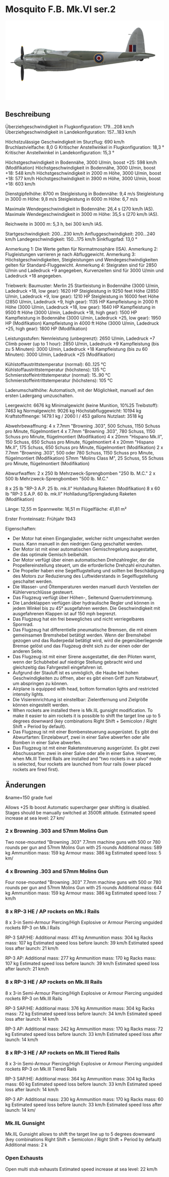 # Mosquito F.B. Mk.VI ser.2

![mosquitofbmkvis2](../images/mosquitofbmkvis2.png)

## Beschreibung

Überziehgeschwindigkeit in Flugkonfiguration: 179...208 km/h
Überziehgeschwindigkeit in Landekonfiguration: 157...183 km/h

Höchstzulässige Geschwindigkeit im Sturzflug: 690 km/h
Bruchlastvielfache: 8,0 G
Kritischer Anstellwinkel in Flugkonfiguration: 18,3 °
Kritischer Anstellwinkel in Landekonfiguration: 15,3 °

Höchstgeschwindigkeit in Bodennähe, 3000 U/min, boost +25: 598 km/h (Modifikation)
Höchstgeschwindigkeit in Bodennähe, 3000 U/min, boost +18: 548 km/h
Höchstgeschwindigkeit in 2000 m Höhe, 3000 U/min, boost +18: 577 km/h
Höchstgeschwindigkeit in 3900 m Höhe, 3000 U/min, boost +18: 603 km/h

Dienstgipfelhöhe: 8700 m
Steigleistung in Bodennähe: 9,4 m/s
Steigleistung in 3000 m Höhe: 9,8 m/s
Steigleistung in 6000 m Höhe: 6,7 m/s

Maximale Wendegeschwindigkeit in Bodennähe: 26,4 s (270 km/h IAS).
Maximale Wendegeschwindigkeit in 3000 m Höhe: 35,5 s (270 km/h IAS).

Reichweite in 3000 m: 5,3 h, bei 300 km/h IAS.

Startgeschwindigkeit: 200...230 km/h
Anfluggeschwindigkeit: 200...240 km/h
Landegeschwindigkeit: 150...175 km/h
Sinkflugpfad: 13,0 °

Anmerkung 1: Die Werte gelten für Normatmosphäre (ISA).
Anmerkung 2: Flugleistungen varrieren je nach Abfluggewicht.
Anmerkung 3: Höchstgeschwindigkeiten, Steigleistungen und Wendegeschwindigkeiten gelten für Standard-Fluggewicht.
Anmerkung 4: Steigraten sind für 2850 U/min und Ladedruck +9 angegeben, Kurvenzeiten sind für 3000 U/min und Ladedruck +18 angegeben.

Triebwerk:
Baumuster: Merlin 25
Startleistung in Bodennähe (3000 U/min, Ladedruck +18, low gear): 1620 HP
Steigleistung in 9250 feet Höhe (2850 U/min, Ladedruck +9, low gear): 1210 HP
Steigleistung in 16000 feet Höhe (2850 U/min, Ladedruck +9, high gear): 1135 HP
Kampfleistung in 2000 ft Höhe (3000 U/min, Ladedruck +18, low gear): 1640 HP
Kampfleistung in 9500 ft Höhe (3000 U/min, Ladedruck +18, high gear): 1500 HP
Kampfleistung in Bodennähe (3000 U/min, Ladedruck +25, low gear): 1950 HP (Modifikation)
Kampfleistung in 4000 ft Höhe (3000 U/min, Ladedruck +25, high gear): 1800 HP (Modifikation)

Leistungsstufen:
Nennleistung (unbegrenzt): 2650 U/min, Ladedruck +7
Climb power (up to 1 hour): 2850 U/min, Ladedruck +9
Kampfleistung (bis zu 5 Minuten): 3000 U/min, Ladedruck +18
Kampfleistung (bis zu 60 Minuten): 3000 U/min, Ladedruck +25 (Modifikation)

Kühlstoffaustrittstemperatur (normal): 60..125 °C
Kühlstoffaustrittstemperatur (höchstens): 135 °C
Schmierstoffeintrittstemperatur (normal): 15..90 °C
Schmierstoffeintrittstemperatur (höchstens): 105 °C

Laderumschalthöhe: Automatisch, mit der Möglichkeit, manuell auf den ersten Ladergang umzuschalten.

Leergewicht: 6676 kg
Minimalgewicht (keine Munition, 10%25 Treibstoff): 7463 kg
Normalgewicht: 9026 kg
Höchstabfluggewicht: 10194 kg
Kraftstoffmenge: 1479.1 kg / 2060 l / 453 gallons
Nutzlast: 3518 kg

Abwehrbewaffnung:
4 x 7.7mm "Browning .303", 500 Schuss, 1150 Schuss pro Minute, flügelmontiert
4 x 7.7mm "Browning .303", 780 Schuss, 1150 Schuss pro Minute, flügelmontiert (Modifikation)
4 x 20mm "Hispano Mk.II", 150 Schuss, 650 Schuss pro Minute, flügelmontiert
4 x 20mm "Hispano Mk.II", 175 Schuss, 650 Schuss pro Minute, flügelmontiert (Modifikation)
2 x 7.7mm "Browning .303", 500 oder 780 Schuss, 1150 Schuss pro Minute, flügelmontiert (Modifikation)
57mm "Molins Class M", 25 Schuss, 55 Schuss pro Minute, flügelmontiert (Modifikation)

Abwurfwaffen:
2 x 250 lb Mehrzweck-Sprengbomben "250 lb. M.C."
2 x 500 lb Mehrzweck-Sprengbomben "500 lb. M.C."

8 x 25 lb "RP-3 A.P. 25 lb. mk.II" Hohlladung Raketen (Modifikation)
8 x 60 lb "RP-3 S.A.P. 60 lb. mk.II" Hohlladung/Sprengladung Raketen (Modifikation)

Länge: 12,55 m
Spannweite: 16,51 m
Flügelfläche: 41,81 m²

Erster Fronteinsatz: Frühjahr 1943

Eigenschaften:
- Der Motor hat einen Einganglader, welcher nicht umgeschaltet werden muss. Kann manuell in den niedrigen Gang geschaltet werden.
- Der Motor ist mit einer automatischen Gemischregelung ausgestattet, die das optimale Gemisch beibehält. 
- Der Motor verfügt über einen automatischen Drehzahlregler, der die Propellereinstellung steuert, um die erforderliche Drehzahl einzuhalten.
- Die Propeller haben eine Segelflugstellung und sollten bei Beschädigung des Motors zur Reduzierung des Luftwiderstands in Segelflugstellung geschaltet werden.
- Die Wasser- und Öltemperaturen werden manuell durch Verstellen der Kühlerverschlüsse gesteuert.
- Das Flugzeug verfügt über Höhen-, Seitenund Querrudertrimmung.
- Die Landeklappen verfügen über hydraulische Regler und können in jedem Winkel bis zu 45° ausgefahren werden. Die Geschwindigkeit mit ausgefahrenen Klappen ist auf 150 mph begrenzt.
- Das Flugzeug hat ein frei bewegliches und nicht verriegelbares Spornrad.
- Das Flugzeug hat differentielle pneumatische Bremsen, die mit einem gemeinsamen Bremshebel betätigt werden. Wenn der Bremshebel gezogen und das Ruderpedal betätigt wird, wird die gegenüberliegende Bremse gelöst und das Flugzeug dreht sich zu der einen oder der anderen Seite.
- Das Flugzeug ist mit einer Sirene ausgestattet, die den Piloten warnt, wenn der Schubhebel auf niedrige Stellung gebracht wird und gleichzeitig das Fahrgestell eingefahren ist.
- Aufgrund der Stauluft ist es unmöglich, die Haube bei hohen Geschwindigkeiten zu öffnen, aber es gibt einen Griff zum Notabwurf, um abspringen zu können.
- Airplane is equipped with head, bottom formation lights and restricted intensity lights.
- Die Visiereinrichtung ist einstellbar: Zielentfernung und Zielgröße können eingestellt werden.
- When rockets are installed there is Mk.IIL gunsight modification. To make it easier to aim rockets it is possible to shift the target line up to 5 degrees downward (key combinations Right Shift + Semicolon / Right Shift + Period by default).
- Das Flugzeug ist mit einer Bombensteuerung ausgerüstet. Es gibt drei Abwurfarten: Einzelabwurf, zwei in einer Salve abwerfen oder alle Bomben in einer Salve abwerfen.
- Das Flugzeug ist mit einer Raketensteuerung ausgerüstet. Es gibt zwei Abschussarten: zwei in einer Salve oder alle in einer Salve. However, when Mk.III Tiered Rails are installed and "two rockets in a salvo" mode is selected, four rockets are launched from four rails (lower placed rockets are fired first).

## Änderungen
&name=150 grade fuel

Allows +25 lb boost
Automatic supercharger gear shifting is disabled. Stages should be manually switched at 3500ft altitude.
Estimated speed increase at sea level: 27 km/
### 2 x Browning .303 and 57mm Molins Gun

Two nose-mounted "Browning .303" 7.7mm machine guns with 500 or 780 rounds per gun and 57mm Molins Gun with 25 rounds
Additional mass: 589 kg
Ammunition mass: 159 kg
Armour mass: 386 kg
Estimated speed loss: 5 km/
### 4 x Browning .303 and 57mm Molins Gun

Four nose-mounted "Browning .303" 7.7mm machine guns with 500 or 780 rounds per gun and 57mm Molins Gun with 25 rounds
Additional mass: 644 kg
Ammunition mass: 159 kg
Armour mass: 386 kg
Estimated speed loss: 7 km/h
### 8 х RP-3 HE / AP rockets on Mk.I Rails

8 х 3-in Semi-Armour Piercing/High Explosive or Armour Piercing unguided rockets RP-3 on Mk.I Rails

RP-3 SAP/HE:
Additional mass: 411 kg
Ammunition mass: 304 kg
Racks mass: 107 kg
Estimated speed loss before launch: 39 km/h
Estimated speed loss after launch: 21 km/h

RP-3 AP:
Additional mass: 277 kg
Ammunition mass: 170 kg
Racks mass: 107 kg
Estimated speed loss before launch: 39 km/h
Estimated speed loss after launch: 21 km/h
### 8 х RP-3 HE / AP rockets on Mk.III Rails

8 х 3-in Semi-Armour Piercing/High Explosive or Armour Piercing unguided rockets RP-3 on Mk.III Rails

RP-3 SAP/HE:
Additional mass: 376 kg
Ammunition mass: 304 kg
Racks mass: 72 kg
Estimated speed loss before launch: 34 km/h
Estimated speed loss after launch: 14 km/h

RP-3 AP:
Additional mass: 242 kg
Ammunition mass: 170 kg
Racks mass: 72 kg
Estimated speed loss before launch: 33 km/h
Estimated speed loss after launch: 14 km/h
### 8 х RP-3 HE / AP rockets on Mk.III Tiered Rails

8 х 3-in Semi-Armour Piercing/High Explosive or Armour Piercing unguided rockets RP-3 on Mk.III Tiered Rails

RP-3 SAP/HE:
Additional mass: 364 kg
Ammunition mass: 304 kg
Racks mass: 60 kg
Estimated speed loss before launch: 33 km/h
Estimated speed loss after launch: 14 km/h

RP-3 AP:
Additional mass: 230 kg
Ammunition mass: 170 kg
Racks mass: 60 kg
Estimated speed loss before launch: 33 km/h
Estimated speed loss after launch: 14 km/
### Mk.IIL Gunsight

Mk.IIL Gunsight allows to shift the target line up to 5 degrees downward (key combinations Right Shift + Semicolon / Right Shift + Period by default)
Additional mass: 2 k
### Open Exhausts

Open multi stub exhausts
Estimated speed increase at sea level: 22 km/h